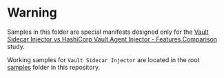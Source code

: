 # Warning

Samples in this folder are special manifests designed only for the [Vault Sidecar Injector vs HashiCorp Vault Agent Injector - Features Comparison](https://github.com/Talend/vault-sidecar-injector/blob/master/doc/announcements/HashiCorp-Vault-Agent-Injector.md) study.

Working samples for `Vault Sidecar Injector` are located in the root [samples](https://github.com/Talend/vault-sidecar-injector/blob/master/samples) folder in this repository.
